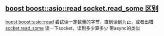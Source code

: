 ## [boost boost::asio::read socket.read_some 区别](https://yq.aliyun.com/articles/317463)
[boost boost::asio::read](http://charette.no-ip.com:81/programming/doxygen/boost/group__read.html) 尝试读一定数量的字节，直到读到为止，或者出错
[socket.read_some](http://charette.no-ip.com:81/programming/doxygen/boost/classboost_1_1asio_1_1basic__stream__socket.html#a4d0279d8a6684c218aa06851fe64b2fd) 读一下socket，读到多少算多少 
带async的类似 
